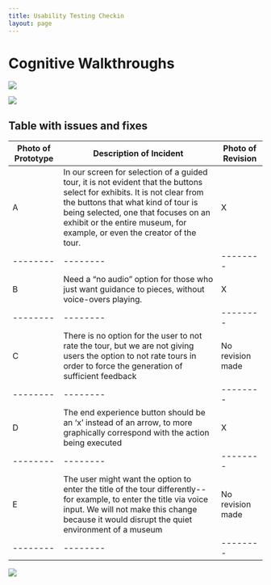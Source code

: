 ```yaml
---
title: Usability Testing Checkin
layout: page
---
```


# Cognitive Walkthroughs

![](https://krtejeda.github.io/PersonalCuraTour/img/cogWalkthrough1.jpg)

![](https://krtejeda.github.io/PersonalCuraTour/img/cogWalkthrough2.jpg)

## Table with issues and fixes

| Photo of Prototype | Description of Incident | Photo of Revision |
| -------- | -------- | -------- |
| A | In our screen for selection of a guided tour, it is not evident that the buttons select for exhibits.  It is not clear from the buttons that what kind of tour is being selected, one that focuses on an exhibit or the entire museum, for example, or even the creator of the tour.  |  X |
| -------- | -------- | -------- |
| B | Need a “no audio” option for those who just want guidance to pieces, without voice-overs playing. | X |
| -------- | -------- | -------- |
| C | There is no option for the user to not rate the tour, but we are not giving users the option to not rate tours in order to force the generation of sufficient feedback | No revision made |
| -------- | -------- | -------- |
| D | The end experience button should be an ‘x’ instead of an arrow, to more graphically correspond with the action being executed | X |
| -------- | -------- | -------- |
| E | The user might want the option to enter the title of the tour differently--for example, to enter the title via voice input.  We will not make this change because it would disrupt the quiet environment of a museum  | No revision made |
| -------- | -------- | -------- |

![](https://krtejeda.github.io/PersonalCuraTour/img/cogWalkthroughImg.jpg)
